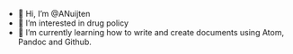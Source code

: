 - 👋 Hi, I’m @ANuijten
- 👀 I’m interested in drug policy
- 🌱 I’m currently learning how to write and create documents using Atom, Pandoc and Github.

<!---
ANuijten/ANuijten is a ✨ special ✨ repository because its `README.md` (this file) appears on your GitHub profile.
You can click the Preview link to take a look at your changes.
--->
